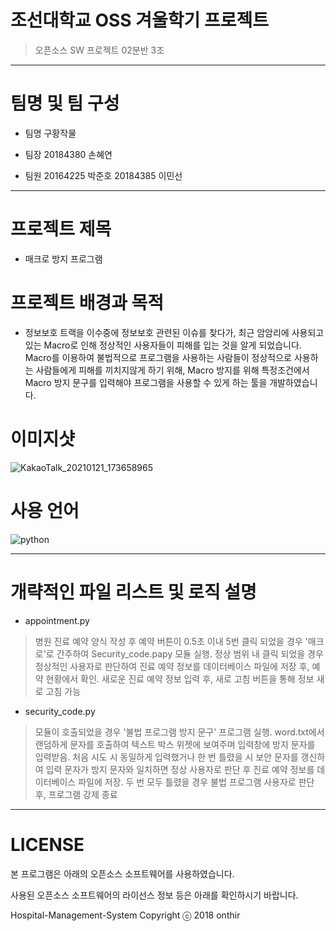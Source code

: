 # 조선대학교 OSS 겨울학기 프로젝트
> 오픈소스 SW 프로젝트 02분반 3조

------------------------------------------------------------------------------------------------------------------------------
# 팀명 및 팀 구성

- 팀명 
구황작물

- 팀장
20184380 손혜연

- 팀원
20164225 박준호
20184385 이민선

------------------------------------------------------------------------------------------------------------------------------

# 프로젝트 제목

- 매크로 방지 프로그램

# 프로젝트 배경과 목적

- 정보보호 트랙을 이수중에 정보보호 관련된 이슈를 찾다가, 최근 암암리에 사용되고 있는 Macro로 인해 정상적인 사용자들이 피해를 입는 것을 알게 되었습니다.
Macro를 이용하여 불법적으로 프로그램을 사용하는 사람들이 정상적으로 사용하는 사람들에게 피해를 끼치지않게 하기 위해, Macro 방지를 위해 특정조건에서
Macro 방지 문구를 입력해야 프로그램을 사용할 수 있게 하는 툴을 개발하였습니다. 

# 이미지샷 
![KakaoTalk_20210121_173658965](https://user-images.githubusercontent.com/60890985/105339581-2be3f280-5c20-11eb-9a28-42eaaf036e1a.png)


# 사용 언어 

![python](https://img.shields.io/badge/python-3.7-blue)

------------------------------------------------------------------------------------------------------------------------------

# 개략적인 파일 리스트 및 로직 설명 
- appointment.py
> 병원 진료 예약 양식 작성 후 예약 버튼이 0.5초 이내 5번 클릭 되었을 경우 '매크로'로 간주하여 Security_code.papy 모듈 실행.
정상 범위 내 클릭 되었을 경우 정상적인 사용자로 판단하여 진료 예약 정보를 데이터베이스 파일에 저장 후, 예약 현황에서 확인.
새로운 진료 예약 정보 입력 후, 새로 고침 버튼을 통해 정보 새로 고침 가능


- security_code.py
> 모듈이 호출되었을 경우 '불법 프로그램 방지 문구' 프로그램 실행. 
word.txt에서 랜덤하게 문자를 호출하여 텍스트 박스 위젯에 보여주며 입력창에 방지 문자를 입력받음. 처음 시도 시 동일하게 입력했거나 한 번 틀렸을 시 보안 문자를 갱신하여 입력 문자가 방지 문자와 일치하면 정상 사용자로 판단 후 진료 예약 정보를 데이터베이스 파일에 저장.
두 번 모두 틀렸을 경우 불법 프로그램 사용자로 판단 후, 프로그램 강제 종료

------------------------------------------------------------------------------------------------------------------------------

# LICENSE

본 프로그램은 아래의 오픈소스 소프트웨어를 사용하였습니다.

사용된 오픈소스 소프트웨어의 라이선스 정보 등은 아래를 확인하시기 바랍니다.

Hospital-Management-System
Copyright ⓒ 2018 onthir
